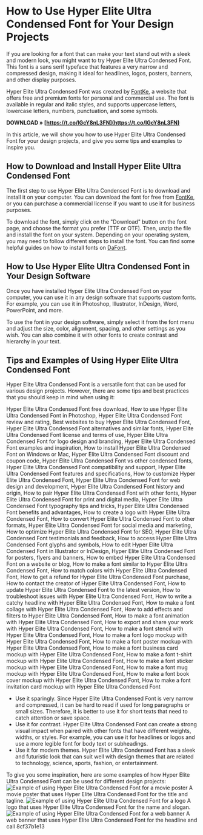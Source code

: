 # How to Use Hyper Elite Ultra Condensed Font for Your Design Projects
  
If you are looking for a font that can make your text stand out with a sleek and modern look, you might want to try Hyper Elite Ultra Condensed Font. This font is a sans serif typeface that features a very narrow and compressed design, making it ideal for headlines, logos, posters, banners, and other display purposes.
  
Hyper Elite Ultra Condensed Font was created by [FontKe](https://eng.fontke.com/font/14784971/download/), a website that offers free and premium fonts for personal and commercial use. The font is available in regular and italic styles, and supports uppercase letters, lowercase letters, numbers, punctuation, and some symbols.
 
**DOWNLOAD » [https://t.co/lGcY8nL3FN](https://t.co/lGcY8nL3FN)**


  
In this article, we will show you how to use Hyper Elite Ultra Condensed Font for your design projects, and give you some tips and examples to inspire you.
  
## How to Download and Install Hyper Elite Ultra Condensed Font
  
The first step to use Hyper Elite Ultra Condensed Font is to download and install it on your computer. You can download the font for free from [FontKe](https://eng.fontke.com/font/14784971/download/), or you can purchase a commercial license if you want to use it for business purposes.
  
To download the font, simply click on the "Download" button on the font page, and choose the format you prefer (TTF or OTF). Then, unzip the file and install the font on your system. Depending on your operating system, you may need to follow different steps to install the font. You can find some helpful guides on how to install fonts on [DaFont](https://www.dafont.com/faq.php).
  
## How to Use Hyper Elite Ultra Condensed Font in Your Design Software
  
Once you have installed Hyper Elite Ultra Condensed Font on your computer, you can use it in any design software that supports custom fonts. For example, you can use it in Photoshop, Illustrator, InDesign, Word, PowerPoint, and more.
  
To use the font in your design software, simply select it from the font menu and adjust the size, color, alignment, spacing, and other settings as you wish. You can also combine it with other fonts to create contrast and hierarchy in your text.
  
## Tips and Examples of Using Hyper Elite Ultra Condensed Font
  
Hyper Elite Ultra Condensed Font is a versatile font that can be used for various design projects. However, there are some tips and best practices that you should keep in mind when using it:
 
Hyper Elite Ultra Condensed Font free download,  How to use Hyper Elite Ultra Condensed Font in Photoshop,  Hyper Elite Ultra Condensed Font review and rating,  Best websites to buy Hyper Elite Ultra Condensed Font,  Hyper Elite Ultra Condensed Font alternatives and similar fonts,  Hyper Elite Ultra Condensed Font license and terms of use,  Hyper Elite Ultra Condensed Font for logo design and branding,  Hyper Elite Ultra Condensed Font examples and inspiration,  How to install Hyper Elite Ultra Condensed Font on Windows or Mac,  Hyper Elite Ultra Condensed Font discount and coupon code,  Hyper Elite Ultra Condensed Font vs other condensed fonts,  Hyper Elite Ultra Condensed Font compatibility and support,  Hyper Elite Ultra Condensed Font features and specifications,  How to customize Hyper Elite Ultra Condensed Font,  Hyper Elite Ultra Condensed Font for web design and development,  Hyper Elite Ultra Condensed Font history and origin,  How to pair Hyper Elite Ultra Condensed Font with other fonts,  Hyper Elite Ultra Condensed Font for print and digital media,  Hyper Elite Ultra Condensed Font typography tips and tricks,  Hyper Elite Ultra Condensed Font benefits and advantages,  How to create a logo with Hyper Elite Ultra Condensed Font,  How to convert Hyper Elite Ultra Condensed Font to other formats,  Hyper Elite Ultra Condensed Font for social media and marketing,  How to optimize Hyper Elite Ultra Condensed Font for SEO,  Hyper Elite Ultra Condensed Font testimonials and feedback,  How to access Hyper Elite Ultra Condensed Font glyphs and symbols,  How to edit Hyper Elite Ultra Condensed Font in Illustrator or InDesign,  Hyper Elite Ultra Condensed Font for posters, flyers and banners,  How to embed Hyper Elite Ultra Condensed Font on a website or blog,  How to make a font similar to Hyper Elite Ultra Condensed Font,  How to match colors with Hyper Elite Ultra Condensed Font,  How to get a refund for Hyper Elite Ultra Condensed Font purchase,  How to contact the creator of Hyper Elite Ultra Condensed Font,  How to update Hyper Elite Ultra Condensed Font to the latest version,  How to troubleshoot issues with Hyper Elite Ultra Condensed Font,  How to write a catchy headline with Hyper Elite Ultra Condensed Font,  How to make a font collage with Hyper Elite Ultra Condensed Font,  How to add effects and filters to Hyper Elite Ultra Condensed Font,  How to make a font animation with Hyper Elite Ultra Condensed Font,  How to export and share your work with Hyper Elite Ultra Condensed Font,  How to make a font stencil with Hyper Elite Ultra Condensed Font,  How to make a font logo mockup with Hyper Elite Ultra Condensed Font,  How to make a font poster mockup with Hyper Elite Ultra Condensed Font,  How to make a font business card mockup with Hyper Elite Ultra Condensed Font,  How to make a font t-shirt mockup with Hyper Elite Ultra Condensed Font,  How to make a font sticker mockup with Hyper Elite Ultra Condensed Font,  How to make a font mug mockup with Hyper Elite Ultra Condensed Font,  How to make a font book cover mockup with Hyper Elite Ultra Condensed Font,  How to make a font invitation card mockup with Hyper Elite Ultra Condensed Font
  
- Use it sparingly. Since Hyper Elite Ultra Condensed Font is very narrow and compressed, it can be hard to read if used for long paragraphs or small sizes. Therefore, it is better to use it for short texts that need to catch attention or save space.
- Use it for contrast. Hyper Elite Ultra Condensed Font can create a strong visual impact when paired with other fonts that have different weights, widths, or styles. For example, you can use it for headlines or logos and use a more legible font for body text or subheadings.
- Use it for modern themes. Hyper Elite Ultra Condensed Font has a sleek and futuristic look that can suit well with design themes that are related to technology, science, sports, fashion, or entertainment.

To give you some inspiration, here are some examples of how Hyper Elite Ultra Condensed Font can be used for different design projects:
  ![Example of using Hyper Elite Ultra Condensed Font for a movie poster](https://i.imgur.com/8m0d7wF.png) 
A movie poster that uses Hyper Elite Ultra Condensed Font for the title and tagline.
  ![Example of using Hyper Elite Ultra Condensed Font for a logo](https://i.imgur.com/5yY0J7L.png) 
A logo that uses Hyper Elite Ultra Condensed Font for the name and slogan.
  ![Example of using Hyper Elite Ultra Condensed Font for a web banner](https://i.imgur.com/9x6X9lW.png) 
A web banner that uses Hyper Elite Ultra Condensed Font for the headline and call
 8cf37b1e13
 
